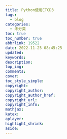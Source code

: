 ```yaml
---
title: Python使用ETCD3
tags:
  - blog
categories:
  - 未分类
toc: true
toc_number: true
abbrlink: 19522
date: 2022-11-25 08:45:25
updated:
keywords:
description:
top_img:
comments:
cover:
toc_style_simple:
copyright:
copyright_author:
copyright_author_href:
copyright_url:
copyright_info:
mathjax:
katex:
aplayer:
highlight_shrink:
aside:
---
```

